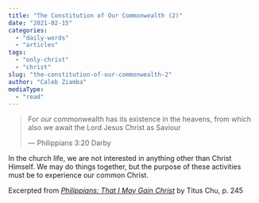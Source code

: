 ```yaml
---
title: "The Constitution of Our Commonwealth (2)"
date: "2021-02-15"
categories: 
  - "daily-words"
  - "articles"
tags: 
  - "only-christ"
  - "christ"
slug: "the-constitution-of-our-commonwealth-2"
author: "Caleb Ziamba"
mediaType: 
  - "read"
---
```


> For _our_ commonwealth has its existence in the heavens, from which also we await the Lord Jesus Christ as Saviour
> 
> — Philippians 3:20 Darby

In the church life, we are not interested in anything other than Christ Himself. We may do things together, but the purpose of these activities must be to experience our common Christ.

Excerpted from _[Philippians: That I May Gain Christ](https://www.asweetsavor.org/book-philippians/)_ by Titus Chu, p. 245
